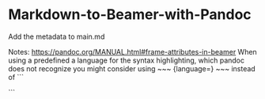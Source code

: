 # Markdown-to-Beamer-with-Pandoc

Add the metadata to main.md

Notes: 
  https://pandoc.org/MANUAL.html#frame-attributes-in-beamer
  When using a predefined a language for the syntax highlighting, which
  pandoc does not recognize you might consider using 
  \~\~\~ \{language=<your language>\}
  \~\~\~
  instead of 
  \`\`\`<your language>

  \`\`\`
  
